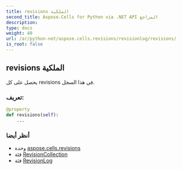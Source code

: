 ```yaml
---
title: revisions الملكية
second_title: Aspose.Cells for Python via .NET API المراجع
description:
type: docs
weight: 40
url: /ar/python-net/aspose.cells.revisions/revisionlog/revisions/
is_root: false
---
```

##  revisions الملكية

يحصل على كل revisions في هذا السجل.
###  تعريف:
```python
@property
def revisions(self):
    ...
```

###  أنظر أيضا
* وحدة [aspose.cells.revisions](../../)
* فئة [RevisionCollection](/cells/ar/python-net/aspose.cells.revisions/revisioncollection)
* فئة [RevisionLog](/cells/ar/python-net/aspose.cells.revisions/revisionlog)
